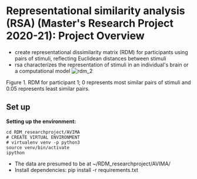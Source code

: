 # Representational similarity analysis (RSA) (Master's Research Project 2020-21): Project Overview #
- create representational dissimilarity matrix (RDM) for participants using pairs of stimuli, reflecting Euclidean distances between stimuli
-  rsa characterizes the representation of stimuli in an individual's brain or a computational model 
![rdm_2](https://user-images.githubusercontent.com/74196907/103459655-c3ab8c00-4cc5-11eb-9be1-1fe3de506d62.png)

Figure 1. RDM for participant 1; 0 represents most similar pairs of stimuli and 0.05 represents least similar pairs. 
## Set up ## 
**Setting up the environment:**

```
cd RDM_researchproject/AVIMA
# CREATE VIRTUAL ENVIRONMENT
# virtualenv venv -p python3
source venv/bin/activate
ipython 
```
- The data are presumed to be at ~/RDM_researchproject/AVIMA/
- Install dependencies: pip install -r requirements.txt
